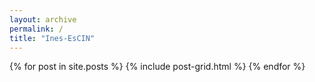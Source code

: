 ```yaml
---
layout: archive
permalink: /
title: "Ines-EsCIN"
---
```


<div class="tiles">
{% for post in site.posts %}
	{% include post-grid.html %}
{% endfor %}
</div><!-- /.tiles -->